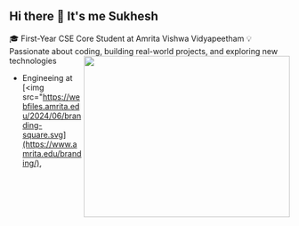 ## Hi there 👋 It's me Sukhesh

🎓 First-Year CSE Core Student at Amrita Vishwa Vidyapeetham
💡 Passionate about coding, building real-world projects, and exploring new technologies
<img align="right" width="370" height="290" src="https://i.pinimg.com/originals/47/f0/34/47f0342cec72b800463bf003eac1257e.gif">                                                
- Engineeing at [<img src="https://webfiles.amrita.edu/2024/06/branding-square.svg](https://www.amrita.edu/branding/),
